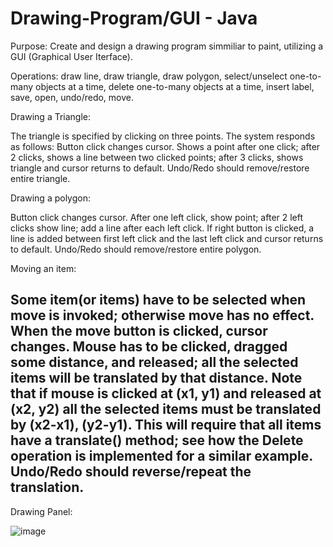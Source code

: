 # Drawing-Program/GUI - Java

Purpose: Create and design a drawing program simmiliar to paint, utilizing a GUI (Graphical User Iterface).

Operations: draw line, draw triangle, draw polygon, select/unselect one-to-many objects at a time, delete one-to-many objects at a time, insert label, save, open, undo/redo, move.

Drawing a Triangle: 

The triangle is specified by clicking on three points. The system responds
as follows: Button click changes cursor. Shows a point after one click; after 2 clicks, shows a line
between two clicked points; after 3 clicks, shows triangle and cursor returns to default. Undo/Redo
should remove/restore entire triangle.

Drawing a polygon:

Button click changes cursor. After one left click, show point; after 2 left clicks show line; add a line
after each left click. If right button is clicked, a line is added between first left click and the last
left click and cursor returns to default. Undo/Redo should remove/restore entire polygon.

Moving an item:

Some item(or items) have to be selected when move is invoked; otherwise move has no effect. When
the move button is clicked, cursor changes. Mouse has to be clicked, dragged some distance, and
released; all the selected items will be translated by that distance. Note that if mouse is clicked
at (x1, y1) and released at (x2, y2) all the selected items must be translated by (x2-x1),
(y2-y1). This will require that all items have a translate() method; see how the Delete operation
is implemented for a similar example. Undo/Redo should reverse/repeat the translation.
----------------------------------------------------------------------------------------
Drawing Panel: 

![image](https://github.com/DWright91/Drawing-Program-GUI--Java/assets/94549091/09cec3fd-0f70-4339-a973-6140586c11fa)
